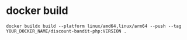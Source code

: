 # docker build

```
docker buildx build --platform linux/amd64,linux/arm64 --push --tag YOUR_DOCKER_NAME/discount-bandit-php:VERSION .
```
